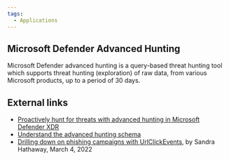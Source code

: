 ```yaml
---
tags:
  - Applications
---
```

## Microsoft Defender Advanced Hunting

Microsoft Defender advanced hunting is a query-based threat hunting tool which
supports threat hunting (exploration) of raw data, from various Microsoft
products, up to a period of 30 days. 

## External links

* [Proactively hunt for threats with advanced hunting in Microsoft Defender XDR](https://learn.microsoft.com/en-us/microsoft-365/security/defender/advanced-hunting-overview?view=o365-worldwide)
* [Understand the advanced hunting schema](https://learn.microsoft.com/en-us/microsoft-365/security/defender/advanced-hunting-schema-tables?view=o365-worldwide)
* [Drilling down on phishing campaigns with UrlClickEvents](https://blog.nviso.eu/2022/03/04/drilling-down-on-phishing-campaigns-with-urlclickevents/),
  by Sandra Hathaway, March 4, 2022

